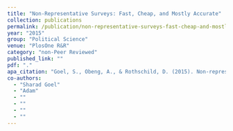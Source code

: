 ```yaml
---
title: "Non-Representative Surveys: Fast, Cheap, and Mostly Accurate"
collection: publications
permalink: /publication/non-representative-surveys-fast-cheap-and-mostly-accurate
year: "2015"
group: "Political Science"
venue: "PlosOne R&R"
category: "non-Peer Reviewed"
published_link: ""
pdf: "."
apa_citation: "Goel, S., Obeng, A., & Rothschild, D. (2015). Non-representative surveys: Fast, cheap, and mostly accurate. Work Pap."
co-authors:
  - "Sharad Goel"
  - "Adam"
  - ""
  - ""
  - ""
  - ""
---
```


